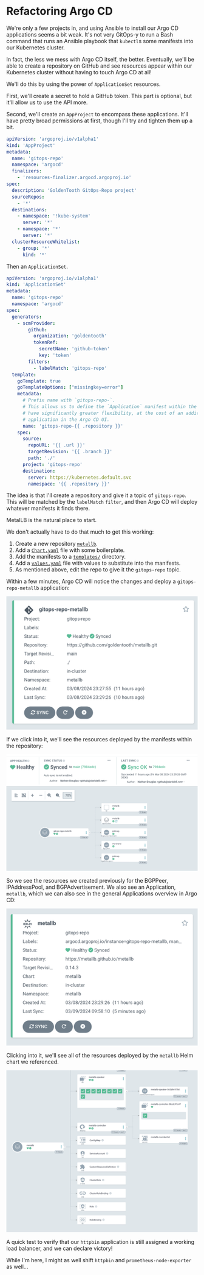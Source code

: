 # Refactoring Argo CD

We're only a few projects in, and using Ansible to install our Argo CD applications seems a bit weak. It's not very GitOps-y to run a Bash command that runs an Ansible playbook that `kubectl`s some manifests into our Kubernetes cluster.

In fact, the less we mess with Argo CD itself, the better. Eventually, we'll be able to create a repository on GitHub and see resources appear within our Kubernetes cluster without having to touch Argo CD at all!

We'll do this by using the power of `ApplicationSet` resources.

First, we'll create a secret to hold a GitHub token. This part is optional, but it'll allow us to use the API more.

Second, we'll create an `AppProject` to encompass these applications. It'll have pretty broad permissions at first, though I'll try and tighten them up a bit.

```yaml
apiVersion: 'argoproj.io/v1alpha1'
kind: 'AppProject'
metadata:
  name: 'gitops-repo'
  namespace: 'argocd'
  finalizers:
    - 'resources-finalizer.argocd.argoproj.io'
spec:
  description: 'GoldenTooth GitOps-Repo project'
  sourceRepos:
    - '*'
  destinations:
    - namespace: '!kube-system'
      server: '*'
    - namespace: '*'
      server: '*'
  clusterResourceWhitelist:
    - group: '*'
      kind: '*'
```

Then an `ApplicationSet`.

```yaml
apiVersion: 'argoproj.io/v1alpha1'
kind: 'ApplicationSet'
metadata:
  name: 'gitops-repo'
  namespace: 'argocd'
spec:
  generators:
    - scmProvider:
        github:
          organization: 'goldentooth'
          tokenRef:
            secretName: 'github-token'
            key: 'token'
        filters:
          - labelMatch: 'gitops-repo'
  template:
    goTemplate: true
    goTemplateOptions: ["missingkey=error"]
    metadata:
      # Prefix name with `gitops-repo-`.
      # This allows us to define the `Application` manifest within the repo and
      # have significantly greater flexibility, at the cost of an additional
      # application in the Argo CD UI.
      name: 'gitops-repo-{{ .repository }}'
    spec:
      source:
        repoURL: '{{ .url }}'
        targetRevision: '{{ .branch }}'
        path: './'
      project: 'gitops-repo'
      destination:
        server: https://kubernetes.default.svc
        namespace: '{{ .repository }}'
```

The idea is that I'll create a repository and give it a topic of `gitops-repo`. This will be matched by the `labelMatch` `filter`, and then Argo CD will deploy whatever manifests it finds there.

MetalLB is the natural place to start.

We don't actually have to do that much to get this working:

1. Create a new repository [`metallb`](https://github.com/goldentooth/metallb).
2. Add a [`Chart.yaml`](https://github.com/goldentooth/metallb/blob/main/Chart.yaml) file with some boilerplate.
3. Add the manifests to a [`templates/`](https://github.com/goldentooth/metallb/tree/main/templates) directory.
4. Add a [`values.yaml`](https://github.com/goldentooth/metallb/blob/main/values.yaml) file with values to substitute into the manifests.
5. As mentioned above, edit the repo to give it the `gitops-repo` topic.

Within a few minutes, Argo CD will notice the changes and deploy a `gitops-repo-metallb` application:

![gitops-repo-metallb synced](./images/023_gitops_repo_metallb_synced.png)

If we click into it, we'll see the resources deployed by the manifests within the repository:

![gitops-repo-metallb contents](./images/023_gitops_repo_metallb_contents.png)

So we see the resources we created previously for the BGPPeer, IPAddressPool, and BGPAdvertisement. We also see an Application, `metallb`, which we can also see in the general Applications overview in Argo CD:

![metallb synced](./images/023_metallb_synced.png)

Clicking into it, we'll see all of the resources deployed by the `metallb` Helm chart we referenced.

![metallb contents](./images/023_metallb_contents.png)

A quick test to verify that our `httpbin` application is still assigned a working load balancer, and we can declare victory!

While I'm here, I might as well shift `httpbin` and `prometheus-node-exporter` as well...
